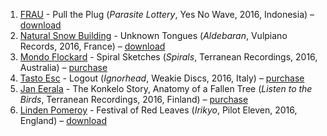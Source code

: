 1. [FRAU](http://musicbrainz.org/artist/b723e02d-dc1e-4e13-a9a2-57df51383d27) - Pull the Plug (_Parasite Lottery_, Yes No Wave, 2016, Indonesia) – [download](http://yesnowave.com/yesno082/)
1. [Natural Snow Building](http://musicbrainz.org/artist/8f48ecc4-0813-4edf-ba67-818f47e7e752) - Unknown Tongues (_Aldebaran_, Vulpiano Records, 2016, France) – [download](http://www.mediafire.com/download/lses2ap90mu4bb7/Natural_Snow_Buildings_-Aldebaran_%5BMP3%5D.zip)
1. [Mondo Flockard](https://musicbrainz.org/artist/1efdce8f-97be-448f-af19-9b3997c717b9) - Spiral Sketches (_Spirals_, Terranean Recordings, 2016, Australia) – [purchase](https://terraneanrecordings.bandcamp.com/album/spirals)
1. [Tasto Esc](https://musicbrainz.org/artist/47bba2b8-8686-41b4-9a80-70d9b6146cb6) - Logout (_Ignorhead_, Weakie Discs, 2016, Italy) – [purchase](https://weakiediscs.bandcamp.com/album/ignorhead)
1. [Jan Eerala](https://musicbrainz.org/artist/0ee3fec5-5ccd-4520-b25b-be1d7a60004d) - The Konkelo Story, Anatomy of a Fallen Tree (_Listen to the Birds_, Terranean Recordings, 2016, Finland) – [purchase](https://terraneanrecordings.bandcamp.com/album/listen-to-the-birds)
1. [Linden Pomeroy](https://musicbrainz.org/artist/74bbb455-7b21-4857-803c-f328ed3af2a8) - Festival of Red Leaves (_Irikyo_, Pilot Eleven, 2016, England) – [download](https://archive.org/details/PILOTELEVEN_07)
